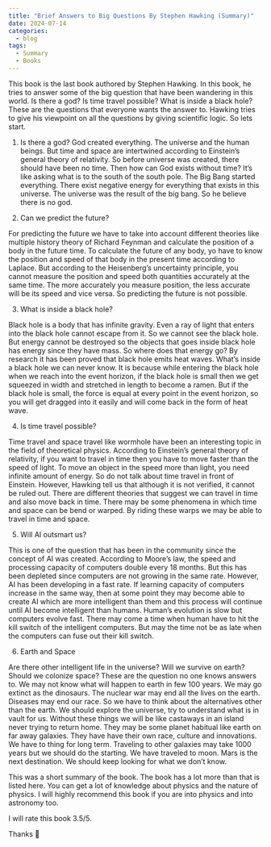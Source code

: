 ```yaml
---
title: "Brief Answers to Big Questions By Stephen Hawking (Summary)"
date: 2024-07-14
categories:
  - blog
tags:
  - Summary
  - Books
---
```


This book is the last book authored by Stephen Hawking. In this book, he tries to answer some of the big question that have been wandering in this world. Is there a god? Is time travel possible? What is inside a black hole? These are the questions that everyone wants the answer to. Hawking tries to give his viewpoint on all the questions by giving scientific logic. So lets start.

1. Is there a god?
God created everything. The universe and the human beings. But time and space are intertwined according to Einstein’s general theory of relativity. So before universe was created, there should have been no time. Then how can God exists without time? It’s like asking what is to the south of the south pole. The Big Bang started everything. There exist negative energy for everything that exists in this universe. The universe was the result of the big bang. So he believe there is no god.

2. Can we predict the future?

For predicting the future we have to take into account different theories like multiple history theory of Richard Feynman and calculate the position of a body in the future time. To calculate the future of any body, yo have to know the position and speed of that body in the present time according to Laplace. But according to the Heisenberg’s uncertainty principle, you cannot measure the position and speed both quantities accurately at the same time. The more accurately you measure position, the less accurate will be its speed and vice versa. So predicting the future is not possible.

3. What is inside a black hole?

Black hole is a body that has infinite gravity. Even a ray of light that enters into the black hole cannot escape from it. So we cannot see the black hole. But energy cannot be destroyed so the objects that goes inside black hole has energy since they have mass. So where does that energy go? By research it has been proved that black hole emits heat waves. What’s inside a black hole we can never know. It is because while entering the black hole when we reach into the event horizon, if the black hole is small then we get squeezed in width and stretched in length to become a ramen. But if the black hole is small, the force is equal at every point in the event horizon, so you will get dragged into it easily and will come back in the form of heat wave.

4. Is time travel possible?

Time travel and space travel like wormhole have been an interesting topic in the field of theoretical physics. According to Einstein’s general theory of relativity, if you want to travel in time then you have to move faster than the speed of light. To move an object in the speed more than light, you need infinite amount of energy. So do not talk about time travel in front of Einstein. However, Hawking tell us that although it is not verified, it cannot be ruled out. There are different theories that suggest we can travel in time and also move back in time. There may be some phenomena in which time and space can be bend or warped. By riding these warps we may be able to travel in time and space.

5. Will AI outsmart us?

This is one of the question that has been in the community since the concept of AI was created. According to Moore’s law, the speed and processing capacity of computers double every 18 months. But this has been depleted since computers are not growing in the same rate. However, AI has been developing in a fast rate. If learning capacity of computers increase in the same way, then at some point they may become able to create AI which are more intelligent than them and this process will continue until AI become intelligent than humans. Human’s evolution is slow but computers evolve fast. There may come a time when human have to hit the kill switch of the intelligent computers. But may the time not be as late when the computers can fuse out their kill switch.

6. Earth and Space

Are there other intelligent life in the universe? Will we survive on earth? Should we colonize space? These are the question no one knows answers to. We may not know what will happen to earth in few 100 years. We may go extinct as the dinosaurs. The nuclear war may end all the lives on the earth. Diseases may end our race. So we have to think about the alternatives other than the earth. We should explore the universe, try to understand what is in vault for us. Without these things we will be like castaways in an island never trying to return home. They may be some planet habitual like earth on far away galaxies. They have have their own race, culture and innovations. We have to thing for long term. Traveling to other galaxies may take 1000 years but we should do the starting. We have traveled to moon. Mars is the next destination. We should keep looking for what we don’t know.

This was a short summary of the book. The book has a lot more than that is listed here. You can get a lot of knowledge about physics and the nature of physics. I will highly recommend this book if you are into physics and into astronomy too.

I will rate this book 3.5/5.

Thanks 🙂